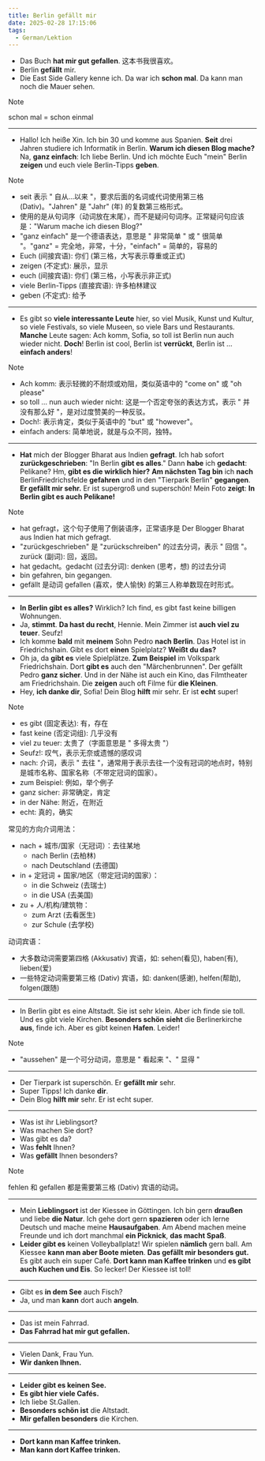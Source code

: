 ```yaml
---
title: Berlin gefällt mir
date: 2025-02-28 17:15:06
tags:
  - German/Lektion
---
```

- Das Buch **hat mir gut gefallen**. 这本书我很喜欢。
- Berlin **gefällt** mir.
- Die East Side Gallery kenne ich. Da war ich **schon mal**. Da kann man noch die Mauer sehen.

> [!NOTE]
>
> schon mal = schon einmal

---
- Hallo! Ich heiße Xin. Ich bin 30 und komme aus Spanien. **Seit** drei Jahren studiere ich Informatik in Berlin. **Warum ich diesen Blog mache?** Na, **ganz einfach**: Ich liebe Berlin. Und ich möchte Euch "mein" Berlin **zeigen** und euch viele Berlin-Tipps **geben**.

> [!NOTE]
>
> - seit 表示 " 自从…以来 "，要求后面的名词或代词使用第三格 (Dativ)。"Jahren" 是 "Jahr" (年) 的复数第三格形式。
> - 使用的是从句词序（动词放在末尾），而不是疑问句词序。正常疑问句应该是："Warum mache ich diesen Blog?"
> - "ganz einfach" 是一个德语表达，意思是 " 非常简单 " 或 " 很简单 "。"ganz" = 完全地，非常，十分，"einfach" = 简单的，容易的
> - Euch (间接宾语): 你们 (第三格，大写表示尊重或正式)
> - zeigen (不定式): 展示，显示
> - euch (间接宾语): 你们 (第三格，小写表示非正式)
> - viele Berlin-Tipps (直接宾语): 许多柏林建议
> - geben (不定式): 给予

---
- Es gibt so **viele interessante Leute** hier, so viel Musik, Kunst und Kultur, so viele Festivals, so viele Museen, so viele Bars und Restaurants. **Manche** Leute sagen: Ach komm, Sofia, so toll ist Berlin nun auch wieder nicht. **Doch**! Berlin ist cool, Berlin ist **verrückt**, Berlin ist … **einfach anders**!

> [!NOTE]
>
> - Ach komm: 表示轻微的不耐烦或劝阻，类似英语中的 "come on" 或 "oh please"
> - so toll … nun auch wieder nicht: 这是一个否定夸张的表达方式，表示 " 并没有那么好 "，是对过度赞美的一种反驳。
> - Doch!: 表示肯定，类似于英语中的 "but" 或 "however"。
> - einfach anders: 简单地说，就是与众不同，独特。

---
- **Hat** mich der Blogger Bharat aus Indien **gefragt**. Ich hab sofort **zurückgeschrieben**: "In Berlin **gibt es alles**." Dann **habe** ich **gedacht**: Pelikane? Hm, **gibt es die wirklich hier?** **Am nächsten Tag** **bin** ich **nach** BerlinFriedrichsfelde **gefahren** und in den "Tierpark Berlin" **gegangen**. **Er gefällt mir sehr.** Er ist supergroß und superschön! Mein Foto **zeigt**: **In Berlin gibt es auch Pelikane!**

> [!NOTE]
>
> - hat gefragt，这个句子使用了倒装语序，正常语序是 Der Blogger Bharat aus Indien hat mich gefragt.
> - "zurückgeschrieben" 是 "zurückschreiben" 的过去分词，表示 " 回信 "。zurück (副词): 回，返回。
> - hat gedacht。gedacht (过去分词): denken (思考，想) 的过去分词
> - bin gefahren, bin gegangen.
> - gefällt 是动词 gefallen (喜欢，使人愉快) 的第三人称单数现在时形式。

---
- **In Berlin gibt es alles?** Wirklich? Ich find, es gibt fast keine billigen Wohnungen.
- Ja, **stimmt**. **Da hast du recht**, Hennie. Mein Zimmer ist **auch viel zu teuer**. Seufz!
- Ich komme **bald** mit **meinem** Sohn Pedro **nach Berlin**. Das Hotel ist in Friedrichshain. Gibt es dort **einen** Spielplatz? **Weißt du das?**
- Oh ja, da **gibt es** viele Spielplätze. **Zum Beispiel** im Volkspark Friedrichshain. Dort **gibt es** auch den "Märchenbrunnen". Der gefällt Pedro **ganz sicher**. Und in der Nähe ist auch ein Kino, das Filmtheater am Friedrichshain. Die **zeigen** auch oft Filme für **die Kleinen**.
- Hey, **ich danke dir**, Sofia! Dein Blog **hilft** mir sehr. Er ist **echt** super!

> [!NOTE]
>
> - es gibt (固定表达): 有，存在
> - fast keine (否定词组): 几乎没有
> - viel zu teuer: 太贵了（字面意思是 " 多得太贵 "）
> - Seufz!: 叹气，表示无奈或遗憾的感叹词
> - nach: 介词，表示 " 去往 "，通常用于表示去往一个没有冠词的地点时，特别是城市名称、国家名称（不带定冠词的国家）。
> - zum Beispiel: 例如，举个例子
> - ganz sicher: 非常确定，肯定
> - in der Nähe: 附近，在附近
> - echt: 真的，确实
>
> 常见的方向介词用法：
> - nach + 城市/国家（无冠词）：去往某地
>   - nach Berlin (去柏林)
>   - nach Deutschland (去德国)
> - in + 定冠词 + 国家/地区（带定冠词的国家）：
>   - in die Schweiz (去瑞士)
>   - in die USA (去美国)
> - zu + 人/机构/建筑物：
>   - zum Arzt (去看医生)
>   - zur Schule (去学校)
>
> 动词宾语：
> - 大多数动词需要第四格 (Akkusativ) 宾语，如: sehen(看见), haben(有), lieben(爱)
> - 一些特定动词需要第三格 (Dativ) 宾语，如: danken(感谢), helfen(帮助), folgen(跟随)

---
- In Berlin gibt es eine Altstadt. Sie ist sehr klein. Aber ich finde sie toll. Und es gibt viele Kirchen. **Besonders schön** **sieht** die Berlinerkirche **aus**, finde ich. Aber es gibt keinen **Hafen**. Leider!

> [!NOTE]
>
> - "aussehen" 是一个可分动词，意思是 " 看起来 "、" 显得 "

---
- Der Tierpark ist superschön. Er **gefällt mir** sehr.
- Super Tipps! Ich danke **dir**.
- Dein Blog **hilft mir** sehr. Er ist echt super.
---
- Was ist ihr Lieblingsort?
- Was machen Sie dort?
- Was gibt es da?
- Was **fehlt** Ihnen?
- Was **gefällt** Ihnen besonders?

> [!NOTE]
>
> fehlen 和 gefallen 都是需要第三格 (Dativ) 宾语的动词。

---
- Mein **Lieblingsort** ist der Kiessee in Göttingen. Ich bin gern **draußen** und liebe **die Natur**. Ich gehe dort gern **spazieren** oder ich lerne Deutsch und mache meine **Hausaufgaben**. Am Abend machen meine Freunde und ich dort manchmal **ein Picknick**, **das macht Spaß**.
- **Leider gibt es** keinen Volleyballplatz! Wir spielen **nämlich** gern ball. Am Kiessee **kann man aber Boote mieten**. **Das gefällt mir besonders gut.** Es gibt auch ein super Café. **Dort kann man Kaffee trinken** und **es gibt auch Kuchen und Eis**. So lecker! Der Kiessee ist toll!
---
- Gibt es **in dem See** auch Fisch?
- Ja, und man **kann** dort auch **angeln**.
---
- Das ist mein Fahrrad.
- **Das Fahrrad hat mir gut gefallen.**
---
- Vielen Dank, Frau Yun.
- **Wir danken Ihnen.**
---
- **Leider gibt es keinen See.**
- **Es gibt hier viele Cafés.**
- Ich liebe St.Gallen.
- **Besonders schön ist** die Altstadt.
- **Mir gefallen besonders** die Kirchen.
---
- **Dort kann man Kaffee trinken.**
- **Man kann dort Kaffee trinken.**
